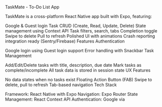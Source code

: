 TaskMate - To-Do List App

TaskMate is a cross-platform React Native app built with Expo, featuring:

Google & Guest login
Task CRUD (Create, Read, Update, Delete)
State management using Context API
Task filters, search, tabs
Completion toggle
Swipe to delete
Pull to refresh
Polished UI with animations
Crash reporting integration ready (Sentry/Firebase)
Features Authentication

Google login using
Guest login support
Error handling with Snackbar
Task Management

Add/Edit/Delete tasks with title, description, due date
Mark tasks as complete/incomplete
All task data is stored in session state
UX Features

No data states when no tasks exist
Floating Action Button (FAB)
Swipe to delete, pull to refresh
Tab-based navigation
Tech Stack

Framework: React Native with Expo
Navigation: Expo Router
State Management: React Context API
Authentication: Google via
